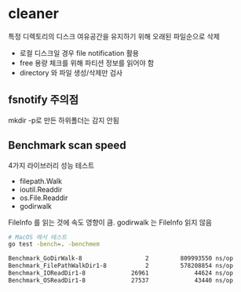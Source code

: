 # cleaner

특정 디렉토리의 디스크 여유공간을 유지하기 위해 오래된 파일순으로 삭제

- 로컬 디스크일 경우 file notification 활용
- free 용량 체크를 위해 파티션 정보를 읽어야 함
- directory 와 파일 생성/삭제만 검사

## fsnotify 주의점

mkdir -p로 만든 하위폴더는 감지 안됨

## Benchmark scan speed

4가지 라이브러리 성능 테스트

- filepath.Walk
- ioutil.Readdir
- os.File.Readdir
- godirwalk

FileInfo 를 읽는 것에 속도 영향이 큼. godirwalk 는 FileInfo 읽지 않음

```sh
# MacOS 에서 테스트
go test -bench=. -benchmem

Benchmark_GoDirWalk-8                  2         809993550 ns/op        46439280 B/op     208014 allocs/op
Benchmark_FilePathWalkDir1-8           2         578208854 ns/op        45451488 B/op     216355 allocs/op
Benchmark_IOReadDir1-8             26961             44624 ns/op            4192 B/op         26 allocs/op
Benchmark_OSReadDir1-8             27537             43440 ns/op            4096 B/op         23 allocs/o
```
